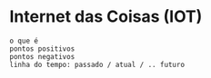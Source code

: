 # Internet das Coisas (IOT)  

    o que é  
    pontos positivos  
    pontos negativos  
    linha do tempo: passado / atual / .. futuro  
